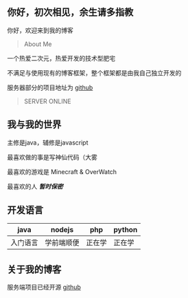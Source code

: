## 你好，初次相见，余生请多指教

你好，欢迎来到我的博客

> About Me

一个热爱二次元，热爱开发的技术型肥宅

不满足与使用现有的博客框架，整个框架都是由我自己独立开发的

服务器部分的项目地址为 [github](https://github.com/fenyuluoshang/perosonblobServer)

> SERVER ONLINE 

## 我与我的世界

主修是java，辅修是javascript

最喜欢做的事是写神仙代码（大雾

最喜欢的游戏是 Minecraft & OverWatch

最喜欢的人 ***暂时保密***

## 开发语言

| java | nodejs | php | python |
|------|--------|-----|--------|
| 入门语言 | 学前端顺便 | 正在学 | 正在学 |

## 关于我的博客

服务端项目已经开源 [github](https://github.com/fenyuluoshang/perosonblobServer)